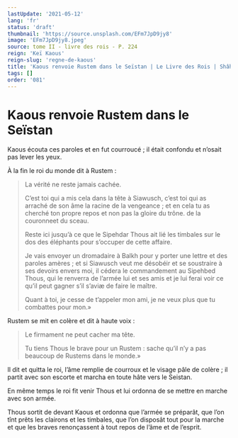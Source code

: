 ```yaml
---
lastUpdate: '2021-05-12'
lang: 'fr'
status: 'draft'
thumbnail: 'https://source.unsplash.com/EFm7JpD9jy8'
image: 'EFm7JpD9jy8.jpeg'
source: tome II - livre des rois - P. 224
reign: 'Keï Kaous'
reign-slug: 'regne-de-kaous'
title: 'Kaous renvoie Rustem dans le Seïstan | Le Livre des Rois | Shâhnâmeh'
tags: []
order: '081'
---
```


# Kaous renvoie Rustem dans le Seïstan

Kaous écouta ces paroles et en fut courroucé ; il était confondu et n’osait pas lever les yeux.

À la fin le roi du monde dit à Rustem :

> La vérité ne reste jamais cachée.
>
> C’est toi qui a mis cela dans la tête à Siawusch, c’est toi qui as arraché de son âme la racine de la vengeance ; et en cela tu as cherché ton propre repos et non pas la gloire du trône. de la couronneet du sceau.
>
> Reste ici jusqu’à ce que le Sipehdar Thous ait lié les timbales sur le dos des éléphants pour s’occuper de cette affaire.
>
> Je vais envoyer un dromadaire à Balkh pour y porter une lettre et des paroles amères ; et si Siawusch veut me désobéir et se soustraire à ses devoirs envers moi, il cédera le commandement au Sipehbed Thous, qui le renverra de l’armée lui et ses amis et je lui ferai voir ce qu’il peut gagner s’il s’aviæ
de faire le maître.
>
> Quant à toi, je cesse de t’appeler mon ami, je ne veux plus que tu combattes pour mon.»

Rustem se mit en colère et dit à haute voix :

> Le firmament ne peut cacher ma tête.
>
> Tu tiens Thous le brave pour un Rustem : sache qu’il n’y a pas beaucoup de Rustems dans le monde.»

Il dit et quitta le roi, l’âme remplie de courroux et le visage pâle de colère ; il partit avec son escorte et marcha en toute hâte vers le Seistan.

En même temps le roi fit venir Thous et lui ordonna de se mettre en marche avec son armée.

Thous sortit de devant Kaous et ordonna que l’armée se préparât, que l’on tînt prêts les clairons et les timbales, que l’on disposât tout pour la marche et que les braves renonçassent à tout repos de l’âme et de l’esprit.
